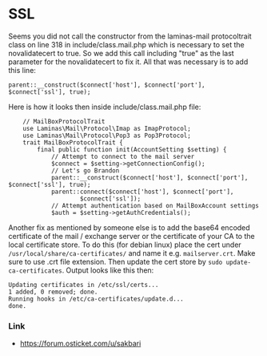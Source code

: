 # SSL

Seems you did not call the constructor from the laminas-mail protocoltrait class on line 318 in include/class.mail.php which is necessary to set the novalidatecert to true. So we add this call including "true" as the last parameter for the novalidatecert to fix it. All that was necessary is to add this line:
```
parent::__construct($connect['host'], $connect['port'], $connect['ssl'], true);
```
Here is how it looks then inside include/class.mail.php file:

```
    // MailBoxProtocolTrait
    use Laminas\Mail\Protocol\Imap as ImapProtocol;
    use Laminas\Mail\Protocol\Pop3 as Pop3Protocol;
    trait MailBoxProtocolTrait {
        final public function init(AccountSetting $setting) {
            // Attempt to connect to the mail server
            $connect = $setting->getConnectionConfig();
            // Let's go Brandon
            parent::__construct($connect['host'], $connect['port'], $connect['ssl'], true);
            parent::connect($connect['host'], $connect['port'],
                    $connect['ssl']);
            // Attempt authentication based on MailBoxAccount settings
            $auth = $setting->getAuthCredentials();
```

Another fix as mentioned by someone else is to add the base64 encoded certificate of the mail / exchange server or the certificate of your CA to the local certificate store. To do this (for debian linux) place the cert under ```/usr/local/share/ca-certificates/``` and name it e.g. ```mailserver.crt```. Make sure to use .crt file extension. Then update the cert store by ```sudo update-ca-certificates```. Output looks like this then:

```
Updating certificates in /etc/ssl/certs...
1 added, 0 removed; done.
Running hooks in /etc/ca-certificates/update.d...
done.
```

### Link
+ https://forum.osticket.com/u/sakbari
